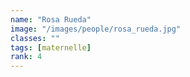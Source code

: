 ```yaml
---
name: "Rosa Rueda"
image: "/images/people/rosa_rueda.jpg"
classes: ""
tags: [maternelle]
rank: 4
---
```



